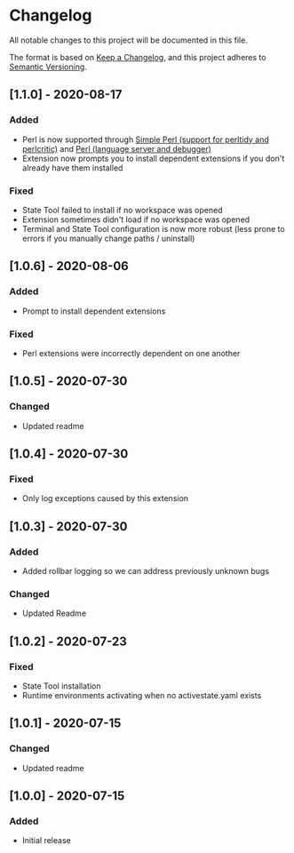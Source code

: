 # Changelog
All notable changes to this project will be documented in this file.

The format is based on [Keep a Changelog](https://keepachangelog.com/en/1.0.0/),
and this project adheres to [Semantic Versioning](https://semver.org/spec/v2.0.0.html).

## [1.1.0] - 2020-08-17

### Added

- Perl is now supported through 
  [Simple Perl (support for perltidy and perlcritic)](https://marketplace.visualstudio.com/items?itemName=zhiyuan-lin.simple-perl) 
  and 
  [Perl (language server and debugger)](https://marketplace.visualstudio.com/items?itemName=richterger.perl)
- Extension now prompts you to install dependent extensions if you don't already have them installed

### Fixed

- State Tool failed to install if no workspace was opened
- Extension sometimes didn't load if no workspace was opened
- Terminal and State Tool configuration is now more robust (less prone to errors if you manually change paths / uninstall)


## [1.0.6] - 2020-08-06

### Added

- Prompt to install dependent extensions

### Fixed

- Perl extensions were incorrectly dependent on one another

## [1.0.5] - 2020-07-30

### Changed

- Updated readme

## [1.0.4] - 2020-07-30

### Fixed

- Only log exceptions caused by this extension

## [1.0.3] - 2020-07-30

### Added

- Added rollbar logging so we can address previously unknown bugs

### Changed

- Updated Readme

## [1.0.2] - 2020-07-23

### Fixed

- State Tool installation
- Runtime environments activating when no activestate.yaml exists

## [1.0.1] - 2020-07-15

### Changed

- Updated readme

## [1.0.0] - 2020-07-15

### Added

- Initial release

